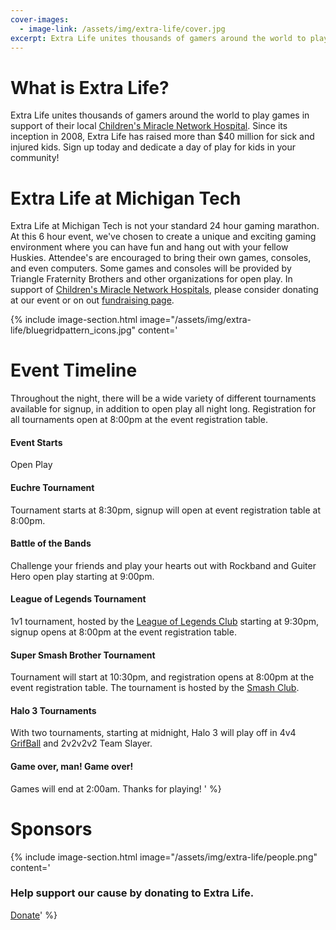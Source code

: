 ```yaml
---
cover-images:
  - image-link: /assets/img/extra-life/cover.jpg
excerpt: Extra Life unites thousands of gamers around the world to play games in support of their local Children's Miracle Network Hospital.
---
```

# What is Extra Life?

Extra Life unites thousands of gamers around the world to play games in support of their local [Children's Miracle Network Hospital](https://childrensmiraclenetworkhospitals.org/). Since its inception in 2008, Extra Life has raised more than $40 million for sick and injured kids. Sign up today and dedicate a day of play for kids in your community!

# Extra Life at Michigan Tech

Extra Life at Michigan Tech is not your standard 24 hour gaming marathon. At this 6 hour event, we've chosen to create a unique and exciting gaming environment where you can have fun and hang out with your fellow Huskies. Attendee's are encouraged to bring their own games, consoles, and even computers. Some games and consoles will be provided by Triangle Fraternity Brothers and other organizations for open play. In support of [Children's Miracle Network Hospitals](https://childrensmiraclenetworkhospitals.org/), please consider donating at our event or on out [fundraising page](https://www.extra-life.org/participant/MTU_Extra_Life).

{% include image-section.html image="/assets/img/extra-life/bluegridpattern_icons.jpg" content='
# Event Timeline

Throughout the night, there will be a wide variety of different tournaments available for signup, in addition to open play all night long. Registration for all tournaments open at 8:00pm at the event registration table.

#### Event Starts
Open Play

#### Euchre Tournament
Tournament starts at 8:30pm, signup will open at event registration table at 8:00pm.

#### Battle of the Bands
Challenge your friends and play your hearts out with Rockband and Guiter Hero open play starting at 9:00pm.

#### League of Legends Tournament
1v1 tournament, hosted by the [League of Legends Club](https://www.involvement.mtu.edu/organization/lol) starting at 9:30pm, signup opens at 8:00pm at the event registration table.
#### Super Smash Brother Tournament
Tournament will start at 10:30pm, and registration opens at 8:00pm at the event registration table. The tournament is hosted by the [Smash Club](https://www.involvement.mtu.edu/organization/smashclub).
#### Halo 3 Tournaments
With two tournaments, starting at midnight, Halo 3 will play off in 4v4 [GrifBall](https://www.youtube.com/watch?v=rmOzAE-CbLY) and 2v2v2v2 Team Slayer.

#### Game over, man! Game over!
Games will end at 2:00am. Thanks for playing!
' %}

# Sponsors

{% include image-section.html image="/assets/img/extra-life/people.png" content='
### Help support our cause by donating to Extra Life.

<a class="btn btn-primary" href="https://www.extra-life.org/participant/MTU_Extra_Life" role="button">Donate</a>' %}
